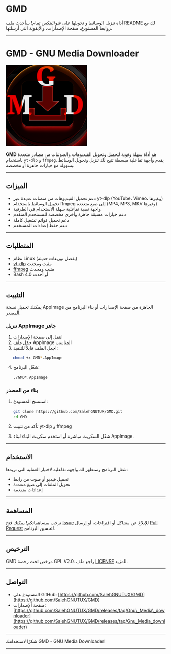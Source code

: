 # GMD
أداة تنزيل الوسائط و تحويلها على غنو/لينكس
تمام! سأحدث ملف README لك مع روابط المستودع، صفحة الإصدارات، والأيقونة التي أرسلتها.

---

# GMD - GNU Media Downloader

![GMD Logo](https://github.com/SalehGNUTUX/GMD/blob/main/GMD%20APPIAMGE%20BIULD/GMD.AppDir/usr/share/icons/hicolor/256x256/apps/gmd-icon.png?raw=true)

**GMD** هو أداة سهلة وقوية لتحميل وتحويل الفيديوهات والصوتيات من مصادر متعددة باستخدام `yt-dlp` و `ffmpeg`. يقدم واجهة تفاعلية مبسطة تتيح لك تنزيل وتحويل الوسائط بسهولة مع خيارات جاهزة أو مخصصة.

---

## الميزات

- دعم تحميل الفيديوهات من منصات عديدة عبر yt-dlp (YouTube، Vimeo، وغيرها)
- تحويل الوسائط باستخدام ffmpeg إلى صيغ متعددة (MP4, MP3, MKV وغيرها)
- واجهة نصية تفاعلية سهلة الاستخدام في الطرفية
- دعم خيارات مسبقة جاهزة وأخرى مخصصة للمستخدم المتقدم
- دعم تحميل قوائم تشغيل كاملة
- دعم حفظ إعدادات المستخدم

---

## المتطلبات

- نظام Linux (يفضل توزيعات حديثة)
- [yt-dlp](https://github.com/yt-dlp/yt-dlp) مثبت ومحدث
- [ffmpeg](https://ffmpeg.org/) مثبت ومحدث
- Bash 4.0 أو أحدث

---

## التثبيت

يمكنك تحميل نسخة AppImage الجاهزة من صفحة الإصدارات أو بناء البرنامج من المصدر.

### تنزيل AppImage جاهز

1. انتقل إلى صفحة [الإصدارات](https://github.com/SalehGNUTUX/GMD/releases/tag/Gnu_Media_downloader)
2. حمّل ملف AppImage المناسب
3. اجعل الملف قابلاً للتنفيذ:
```bash
   chmod +x GMD*.AppImage
````

4. شغّل البرنامج:

   ```bash
   ./GMD*.AppImage
   ```

### بناء من المصدر

1. استنسخ المستودع:

   ```bash
   git clone https://github.com/SalehGNUTUX/GMD.git
   cd GMD
   ```
2. تأكد من تثبيت yt-dlp و ffmpeg
3. شغّل السكربت مباشرة أو استخدم سكربت البناء لبناء AppImage.

---

## الاستخدام

شغل البرنامج وستظهر لك واجهة تفاعلية لاختيار العملية التي تريدها:

* تحميل فيديو أو صوت من رابط
* تحويل الملفات إلى صيغ متعددة
* إعدادات متقدمة

---

## المساهمة

نرحب بمساهماتكم! يمكنك فتح [Issue](https://github.com/SalehGNUTUX/GMD/issues) للإبلاغ عن مشاكل أو اقتراحات، أو إرسال [Pull Request](https://github.com/SalehGNUTUX/GMD/pulls) لتحسين البرنامج.

---

## الترخيص

GMD مرخص تحت رخصة GPL V2.0. راجع ملف [LICENSE](https://github.com/SalehGNUTUX/GMD/blob/main/LICENSE) للمزيد.

---

## التواصل

* المستودع على GitHub: [https://github.com/SalehGNUTUX/GMD](https://github.com/SalehGNUTUX/GMD)
* صفحة الإصدارات: [https://github.com/SalehGNUTUX/GMD/releases/tag/Gnu\_Media\_downloader](https://github.com/SalehGNUTUX/GMD/releases/tag/Gnu_Media_downloader)

---

شكرًا لاستخدامك GMD - GNU Media Downloader!



---
